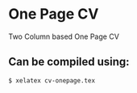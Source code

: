 # One Page CV

Two Column based One Page CV

## Can be compiled using:

```shell
$ xelatex cv-onepage.tex
```
